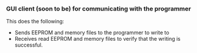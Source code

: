 ### GUI client (soon to be) for communicating with the programmer

This does the following:
- Sends EEPROM and memory files to the programmer to write to
- Receives read EEPROM and memory files to verify that the writing is
  successful.
